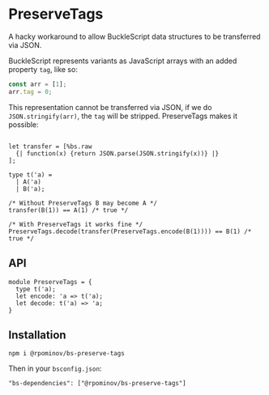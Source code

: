 # PreserveTags

A hacky workaround to allow BuckleScript data structures to be transferred via JSON.

BuckleScript represents variants as JavaScript arrays with an added property `tag`, like so:

```js
const arr = [1]; 
arr.tag = 0;
```

This representation cannot be transferred via JSON, if we do `JSON.stringify(arr)`, the `tag` will be stripped. PreserveTags makes it possible:

```reason

let transfer = [%bs.raw
  {| function(x) {return JSON.parse(JSON.stringify(x))} |}
];

type t('a) =
  | A('a)
  | B('a);

/* Without PreserveTags B may become A */
transfer(B(1)) == A(1) /* true */

/* With PreserveTags it works fine */
PreserveTags.decode(transfer(PreserveTags.encode(B(1)))) == B(1) /* true */
```

## API

```reason
module PreserveTags = {
  type t('a);
  let encode: 'a => t('a);
  let decode: t('a) => 'a;
}
```

## Installation

```
npm i @rpominov/bs-preserve-tags
```

Then in your `bsconfig.json`:

```
"bs-dependencies": ["@rpominov/bs-preserve-tags"]
```